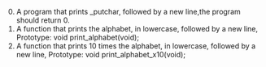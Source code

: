 0. A program that prints _putchar, followed by a new line,the program should return 0.
1. A function that prints the alphabet, in lowercase, followed by a new line, Prototype: void print_alphabet(void);
2. A function that prints 10 times the alphabet, in lowercase, followed by a new line, Prototype: void print_alphabet_x10(void);
